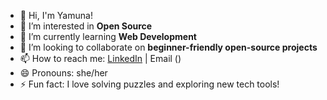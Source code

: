 - 👋  Hi, I'm Yamuna!
- 👀  I’m interested in **Open Source**
- 🌱 I’m currently learning **Web Development**
- 💞️  I’m looking to collaborate on **beginner-friendly open-source projects** 
- 📫 How to reach me: [LinkedIn]() | Email ()
- 😄 Pronouns: she/her  
- ⚡ Fun fact: I love solving puzzles and exploring new tech tools!

<!---
yamuna2105/yamuna2105 is a ✨ special ✨ repository because its `README.md` (this file) appears on your GitHub profile.
You can click the Preview link to take a look at your changes.
--->
